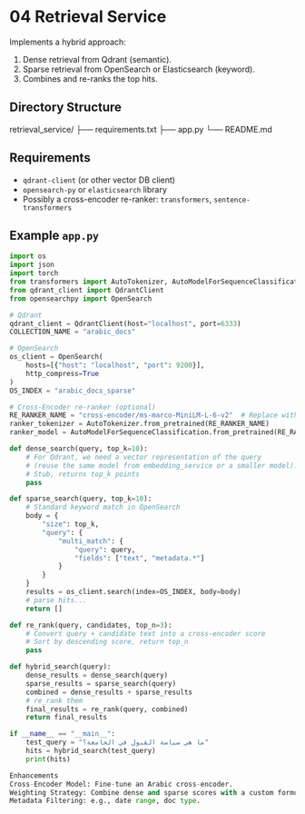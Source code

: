 # 04 Retrieval Service

Implements a hybrid approach:
1. Dense retrieval from Qdrant (semantic).
2. Sparse retrieval from OpenSearch or Elasticsearch (keyword).
3. Combines and re-ranks the top hits.

## Directory Structure
retrieval_service/ ├── requirements.txt ├── app.py └── README.md



## Requirements

- `qdrant-client` (or other vector DB client)
- `opensearch-py` or `elasticsearch` library
- Possibly a cross-encoder re-ranker: `transformers`, `sentence-transformers`

## Example `app.py`

```python
import os
import json
import torch
from transformers import AutoTokenizer, AutoModelForSequenceClassification
from qdrant_client import QdrantClient
from opensearchpy import OpenSearch

# Qdrant
qdrant_client = QdrantClient(host="localhost", port=6333)
COLLECTION_NAME = "arabic_docs"

# OpenSearch
os_client = OpenSearch(
    hosts=[{"host": "localhost", "port": 9200}],
    http_compress=True
)
OS_INDEX = "arabic_docs_sparse"

# Cross-Encoder re-ranker (optional)
RE_RANKER_NAME = "cross-encoder/ms-marco-MiniLM-L-6-v2"  # Replace with Arabic-friendly
ranker_tokenizer = AutoTokenizer.from_pretrained(RE_RANKER_NAME)
ranker_model = AutoModelForSequenceClassification.from_pretrained(RE_RANKER_NAME)

def dense_search(query, top_k=10):
    # For Qdrant, we need a vector representation of the query
    # (reuse the same model from embedding_service or a smaller model).
    # Stub, returns top_k points
    pass

def sparse_search(query, top_k=10):
    # Standard keyword match in OpenSearch
    body = {
        "size": top_k,
        "query": {
            "multi_match": {
                "query": query,
                "fields": ["text", "metadata.*"]
            }
        }
    }
    results = os_client.search(index=OS_INDEX, body=body)
    # parse hits...
    return []

def re_rank(query, candidates, top_n=3):
    # Convert query + candidate text into a cross-encoder score
    # Sort by descending score, return top_n
    pass

def hybrid_search(query):
    dense_results = dense_search(query)
    sparse_results = sparse_search(query)
    combined = dense_results + sparse_results
    # re_rank them
    final_results = re_rank(query, combined)
    return final_results

if __name__ == "__main__":
    test_query = "ما هي سياسة القبول في الجامعة؟"
    hits = hybrid_search(test_query)
    print(hits)

Enhancements
Cross-Encoder Model: Fine-tune an Arabic cross-encoder.
Weighting Strategy: Combine dense and sparse scores with a custom formula before re-ranking.
Metadata Filtering: e.g., date range, doc type.